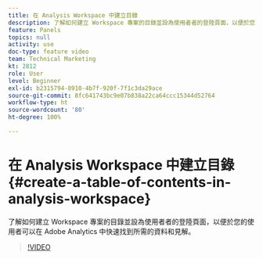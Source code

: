 ```yaml
---
title: 在 Analysis Workspace 中建立目錄
description: 了解如何建立 Workspace 專案的目錄並設為使用者者的登陸頁面，以便於您的使用者可以在 Adobe Analytics 中快速找到所需的資料和見解。
feature: Panels
topics: null
activity: use
doc-type: feature video
team: Technical Marketing
kt: 2812
role: User
level: Beginner
exl-id: b2315794-8910-4b7f-920f-7f1c3da29ace
source-git-commit: 8fc641743bc9e07b838a22ca64ccc15344d52764
workflow-type: ht
source-wordcount: '80'
ht-degree: 100%

---
```


# 在 Analysis Workspace 中建立目錄 {#create-a-table-of-contents-in-analysis-workspace}

了解如何建立 Workspace 專案的目錄並設為使用者者的登陸頁面，以便於您的使用者可以在 Adobe Analytics 中快速找到所需的資料和見解。

>[!VIDEO](https://video.tv.adobe.com/v/26990/?quality=12&learn=on)
